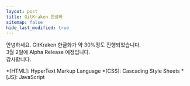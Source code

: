 ```yaml
---
layout: post
title: GitKraken 한글화
sitemap: false
hide_last_modified: true
---
```


안녕하세요. GitKraken 한글화가 약 30%정도 진행되었습니다.  
3월 2일에 Alpha Release 예정입니다.  
감사합니다.  

*[HTML]: HyperText Markup Language
*[CSS]: Cascading Style Sheets
*[JS]: JavaScript
